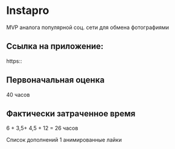 # Instapro

MVP аналога популярной соц. сети для обмена фотографиями

## Ссылка на приложение:

https::

## Первоначальная оценка

40 часов

## Фактически затраченное время

6 + 3,5+ 4,5 + 12 = 26 часов

Список дополнений 1 анимированные лайки
